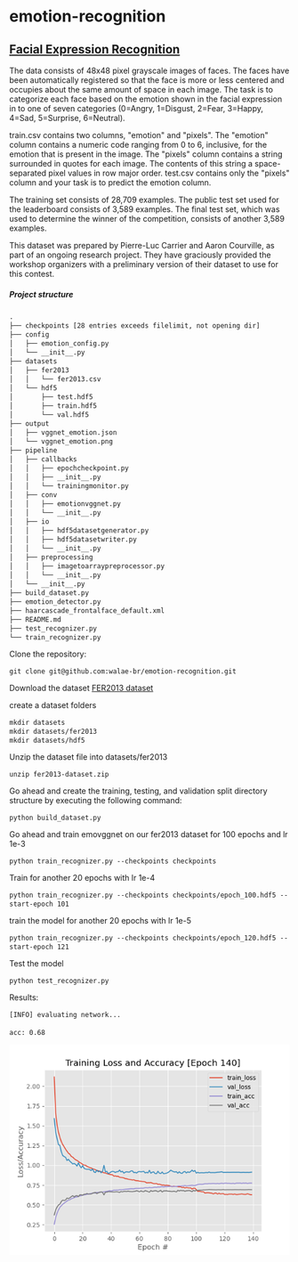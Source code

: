 # emotion-recognition


## [Facial Expression Recognition](https://www.kaggle.com/c/challenges-in-representation-learning-facial-expression-recognition-challenge/data)
The data consists of 48x48 pixel grayscale images of faces. The faces have been automatically registered so that the face is more or less centered and occupies about the same amount of space in each image. The task is to categorize each face based on the emotion shown in the facial expression in to one of seven categories (0=Angry, 1=Disgust, 2=Fear, 3=Happy, 4=Sad, 5=Surprise, 6=Neutral).

train.csv contains two columns, "emotion" and "pixels". The "emotion" column contains a numeric code ranging from 0 to 6, inclusive, for the emotion that is present in the image. The "pixels" column contains a string surrounded in quotes for each image. The contents of this string a space-separated pixel values in row major order. test.csv contains only the "pixels" column and your task is to predict the emotion column.

The training set consists of 28,709 examples. The public test set used for the leaderboard consists of 3,589 examples. The final test set, which was used to determine the winner of the competition, consists of another 3,589 examples.

This dataset was prepared by Pierre-Luc Carrier and Aaron Courville, as part of an ongoing research project. They have graciously provided the workshop organizers with a preliminary version of their dataset to use for this contest.


##### Project structure

```
.
├── checkpoints [28 entries exceeds filelimit, not opening dir]
├── config
│   ├── emotion_config.py
│   └── __init__.py
├── datasets
│   ├── fer2013
│   │   └── fer2013.csv
│   └── hdf5
│       ├── test.hdf5
│       ├── train.hdf5
│       └── val.hdf5
├── output
│   ├── vggnet_emotion.json
│   └── vggnet_emotion.png
├── pipeline
│   ├── callbacks
│   │   ├── epochcheckpoint.py
│   │   ├── __init__.py
│   │   └── trainingmonitor.py
│   ├── conv
│   │   ├── emotionvggnet.py
│   │   └── __init__.py
│   ├── io
│   │   ├── hdf5datasetgenerator.py
│   │   ├── hdf5datasetwriter.py
│   │   └── __init__.py
│   ├── preprocessing
│   │   ├── imagetoarraypreprocessor.py
│   │   └── __init__.py
│   └── __init__.py
├── build_dataset.py
├── emotion_detector.py
├── haarcascade_frontalface_default.xml
├── README.md
├── test_recognizer.py
└── train_recognizer.py
```

Clone the repository:
```
git clone git@github.com:walae-br/emotion-recognition.git
```

Download the dataset [FER2013 dataset](https://www.kaggle.com/c/challenges-in-representation-learning-facial-expression-recognition-challenge/data)

create a dataset folders
```
mkdir datasets
mkdir datasets/fer2013
mkdir datasets/hdf5
```

Unzip the dataset file into datasets/fer2013
```
unzip fer2013-dataset.zip
```

Go ahead and create the training, testing, and validation split directory structure by executing the following command:

```
python build_dataset.py
```

Go ahead and train emovggnet on our fer2013 dataset for 100 epochs and lr 1e-3

```
python train_recognizer.py --checkpoints checkpoints
```

Train for another 20 epochs with lr 1e-4
```
python train_recognizer.py --checkpoints checkpoints/epoch_100.hdf5 --start-epoch 101
```

train the model for another 20 epochs with lr 1e-5
```
python train_recognizer.py --checkpoints checkpoints/epoch_120.hdf5 --start-epoch 121
```


Test the model
```
python test_recognizer.py
```

Results:
```
[INFO] evaluating network...

acc: 0.68
```
![Accuracy/Loss Plot](https://github.com/walae-br/emotion-recognition/blob/main/output/vggnet_emotion.png?raw=true)
